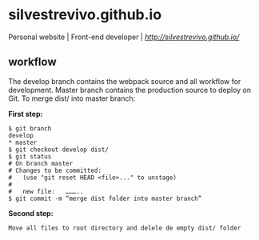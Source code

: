 # silvestrevivo.github.io

Personal website | Front-end developer | _http://silvestrevivo.github.io/_

## workflow

The develop branch contains the webpack source and all workflow for development.
Master branch contains the production source to deploy on Git. To merge dist/ into
master branch:

**First step:**

    $ git branch
    develop
    * master
    $ git checkout develop dist/
    $ git status
    # On branch master
    # Changes to be committed:
    #   (use "git reset HEAD <file>..." to unstage)
    #
    #   new file:   ………..
    $ git commit -m “merge dist folder into master branch”

**Second step:**

    Move all files to root directory and delele de empty dist/ folder
